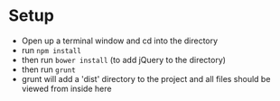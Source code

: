 # Setup

- Open up a terminal window and cd into the directory
- run `npm install`
- then run `bower install` (to add jQuery to the directory)
- then run `grunt`
- grunt will add a 'dist' directory to the project and all files should be viewed from inside here
